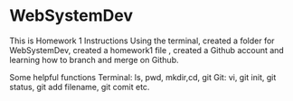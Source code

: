 # WebSystemDev
This is Homework 1
Instructions
Using the terminal, created a folder for WebSystemDev, created a homework1 file , created a Github account and learning how to branch and merge on Github.

Some helpful functions
Terminal: ls, pwd, mkdir,cd, git
Git: vi, git init, git status, git add filename, git comit etc. 

